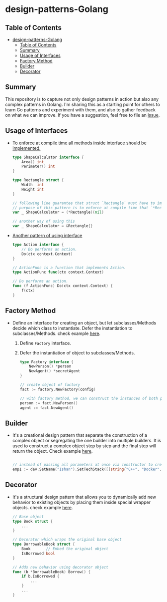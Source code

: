 # design-patterns-Golang

## Table of Contents

* [design-patterns-Golang](#design-patterns-golang)
  * [Table of Contents](#table-of-contents)
  * [Summary](#summary)
  * [Usage of Interfaces](#usage-of-interfaces)
  * [Factory Method](#factory-method)
  * [Builder](#builder)
  * [Decorator](#decorator)
  <!-- * [Observer Pattern](#observer-pattern) -->

## Summary

This repository is to capture not only design patterns in action but also any complex patterns in Golang. I'm sharing this as a starting point for others to learn Go patterns and experiment with them, and also to gather feedback on what we can improve. If you have a suggestion, feel free to file an [issue](https://github.com/ishan16696/design-patterns-Golang/issues).

## Usage of Interfaces

   - [To enforce at compile time all methods inside interface should be implemented.](https://github.com/ishan16696/design-patterns-Golang/tree/main/Interface2)
  
        ```go
        type ShapeCalculator interface {
            Area() int
            Perimeter() int
        }

        type Rectangle struct {
            Width  int
            Height int
        }

        // following line guarantee that struct `Rectangle` must have to implement all methods of interface `ShapeCalculator`.
        // purpose of this pattern is to enforce at compile time that `*Rectangle` implements the interface.
        var _ ShapeCalculator = (*Rectangle)(nil)

        // another way of using this
        var _ ShapeCalculator = &Rectangle{}
        ```

   - [Another pattern of using interface](https://github.com/ishan16696/design-patterns-Golang/tree/main/Interface)

        ```go
        type Action interface {
            // Do performs an action.
            Do(ctx context.Context)
        }

        // ActionFunc is a function that implements Action.
        type ActionFunc func(ctx context.Context)

        // Do performs an action.
        func (f ActionFunc) Do(ctx context.Context) {
            f(ctx)
        }
        ```

## Factory Method

 - Define an interface for creating an object, but let subclasses/Methods decide which class to instantiate. Defer the instantiation to subclasses/Methods. check example [here](https://github.com/ishan16696/design-patterns-Golang/tree/main/factoryMethod).

    1. Define `Factory` interface.

    2. Defer the instantiation of object to subclasses/Methods.

        ```go
        type Factory interface {
            NewPerson() *person
            NewAgent() *secretAgent
        }

        // create object of factory
        fact := factory.NewFactory(config)

        // with factory method, we can construct the instances of both person/agent.
        person := fact.NewPerson()
        agent := fact.NewAgent()
        ```

## Builder

  - It's a creational design pattern that separate the construction of a complex object or segregating the one builder into multiple builders. It is used to construct a complex object step by step and the final step will return the object. Check example [here](https://github.com/ishan16696/design-patterns-Golang/tree/main/Builder).

    ```go

    // instead of passing all parameters at once via constructor to create object, we can use builder pattern to create object step by step.
    emp1 := dev.SetName("Ishan").SetTechStack([]string{"C++", "Docker", "Go"}).SetEmpID(2).BuildDev()
    ```

## Decorator

  - It's a structural design pattern that allows you to dynamically add new behavior to existing objects by placing them inside special wrapper objects. check example [here](https://github.com/ishan16696/design-patterns-Golang/tree/main/Decorator).

    ```go
    // Base object
    type Book struct {
        ...
    }

    // Decorator which wraps the original base object
    type BorrowableBook struct {
        Book       // Embed the original object
        IsBorrowed bool
    }

    // Adds new behavior using decorator object
    func (b *BorrowableBook) Borrow() {
        if b.IsBorrowed {
            ...
        }
        ...
    }
    ```
